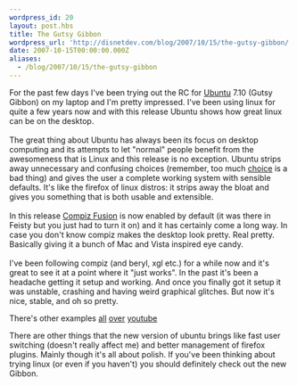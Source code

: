 ```yaml
---
wordpress_id: 20
layout: post.hbs
title: The Gutsy Gibbon
wordpress_url: 'http://disnetdev.com/blog/2007/10/15/the-gutsy-gibbon/'
date: 2007-10-15T00:00:00.000Z
aliases:
  - /blog/2007/10/15/the-gutsy-gibbon
---
```

For the past few days I've been trying out the RC for <a href="http://www.ubuntu.com/">Ubuntu</a> 7.10 (Gutsy Gibbon) on my laptop and I'm pretty impressed. I've been using linux for quite a few years now and with this release Ubuntu shows how great linux can be on the desktop. <br /><br />The great thing about Ubuntu has always been its focus on desktop computing and its attempts to let "normal" people benefit from the awesomeness that is Linux and this release is no exception. Ubuntu strips away unnecessary and confusing choices (remember, too much <a href="http://www.columbia.edu/%7Ess957/whenchoice.html">choice</a> is a bad thing) and gives the user a complete working system with sensible defaults. It's like the firefox of linux distros: it strips away the bloat and gives you something that is both usable and extensible. <br /><br />In this release <a href="http://compiz.org/">Compiz Fusion</a> is now enabled by default (it was there in Feisty but you just had to turn it on) and it has certainly come a long way. In case you don't know compiz makes the desktop look pretty. Real pretty. Basically giving it a bunch of Mac and Vista inspired eye candy. <br /><br />I've been following compiz (and beryl, xgl etc.) for a while now and it's great to see it at a point where it "just works". In the past it's been a headache getting it setup and working. And once you finally got it setup it was unstable, crashing and having weird graphical glitches. But now it's nice, stable, and oh so pretty.

There's other examples <a href="http://youtube.com/watch?v=DUSn-jBA3CE">all</a> <a href="http://youtube.com/watch?v=E4Fbk52Mk1w">over</a> <a href="http://youtube.com/watch?v=-CgqWlX_GsI">youtube</a>

There are other things that the new version of ubuntu brings like fast user switching (doesn't really affect me) and better management of firefox plugins. Mainly though it's all about polish. If you've been thinking about trying linux (or even if you haven't) you should definitely check out the new Gibbon.<br /><br />
